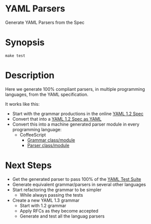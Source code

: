 YAML Parsers
============

Generate YAML Parsers from the Spec

# Synopsis
```
make test
```

# Description

Here we generate 100% compliant parsers, in multiple programming languages, from the YAML specification.

It works like this:

* Start with the grammar productions in the online [YAML 1.2 Spec](https://yaml.org/spec/1.2/spec.html#id2770814)
* Convert that into a [YAML 1.2 Spec as YAML](https://github.com/yaml/yaml-grammar/blob/master/yaml-spec-1.2.yaml)
* Convert this into a machine generated parser module in every programming language:
  * CoffeeScript
    * [Grammar class/module](https://github.com/yaml/yaml-grammar/blob/master/parser/lib/grammar.coffee)
    * [Parser class/module](https://github.com/yaml/yaml-grammar/blob/master/parser/lib/parser.coffee)

# Next Steps

* Get the generated parser to pass 100% of the [YAML Test Suite](https://github.com/yaml/yaml-test-suite/)
* Generate equivalent grammar/parsers in several other languages
* Start refactoring the grammar to be simpler
  * While always passing the tests
* Create a new YAML 1.3 grammar
  * Start with 1.2 grammar
  * Apply RFCs as they become accepted
  * Generate and test all the languag parsers

